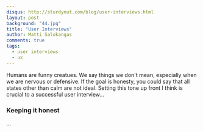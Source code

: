 ```yaml
---
disqus: http://sturdynut.com/blog/user-interviews.html
layout: post
background: "44.jpg"
title: "User Interviews"
author: Matti Salokangas
comments: true
tags:
  - user interviews
  - ux
---
```


Humans are funny creatues. We say things we don't mean, especially when we are nervous or defensive.
If the goal is honesty, you could say that all states other than calm are not ideal. Setting this tone
up front I think is crucial to a successful user interview...

### Keeping it honest

...